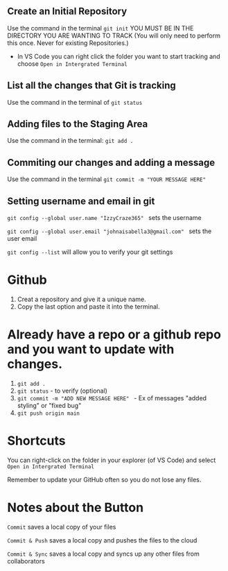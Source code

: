 ## Create an Initial Repository

Use the command in the terminal `git init` YOU MUST BE IN THE DIRECTORY YOU ARE WANTING TO TRACK (You will only need to perform this once.  Never for existing Repositories.)

- In VS Code you can right click the folder you want to start tracking and choose `Open in Intergrated Terminal`


## List all the changes that Git is tracking
Use the command in the terminal of `git status`

## Adding files to the Staging Area

Use the command in the terminal: `git add .`

## Commiting our changes and adding a message

Use the command in the terminal `git commit -m "YOUR MESSAGE HERE" `

## Setting username and email in git
`git config --global user.name "IzzyCraze365" ` sets the username

`git config --global user.email "johnaisabella3@gmail.com" ` sets the user email

`git config --list` will allow you to verify your git settings

# Github
1. Creat a repository and give it a unique name.
2. Copy the last option and paste it into the terminal.

# Already have a repo or a github repo and you want to update with changes.

1. `git add .`
2. `git status` - to verify (optional)
3. `git commit -m "ADD NEW MESSAGE HERE" ` - Ex of messages "added styling" or "fixed bug"
4. `git push origin main`

# Shortcuts

You can right-click on the folder in your explorer (of VS Code) and select `Open in Intergrated Terminal`

Remember to update your GitHub often so you do not lose any files.

# Notes about the Button
`Commit` saves a local copy of your files

`Commit & Push` saves a local copy and pushes the files to the cloud

`Commit & Sync` saves a local copy and syncs up any other files from collaborators